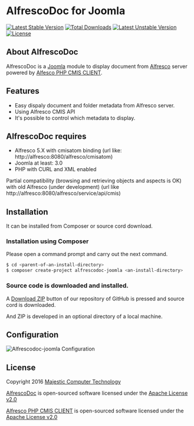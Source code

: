 # AlfrescoDoc for Joomla

[![Latest Stable Version](https://poser.pugx.org/mct/alfrescodoc-joomla/v/stable)](https://packagist.org/packages/mct/alfrescodoc-joomla) 
[![Total Downloads](https://poser.pugx.org/mct/alfrescodoc-joomla/downloads)](https://packagist.org/packages/mct/alfrescodoc-joomla) 
[![Latest Unstable Version](https://poser.pugx.org/mct/alfrescodoc-joomla/v/unstable)](https://packagist.org/packages/mct/alfrescodoc-joomla) 
[![License](https://poser.pugx.org/mct/alfrescodoc-joomla/license)](https://packagist.org/packages/mct/alfrescodoc-joomla)



 
## About AlfrescoDoc

AlfrescoDoc is a [Joomla](https://www.joomla.org) module to display document from [Alfresco](https://www.alfresco.com) server powered by [Alfesco PHP CMIS CLIENT](https://github.com/fvettore/php-alf-cmis-api).
 


## Features

- Easy dispaly document and folder metadata from Alfresco server.
- Using Alfresco CMIS API
- It's possible to control which metadata to display.

## AlfrescoDoc requires

- Alfresco 5.X with cmisatom binding (url like: http://alfresco:8080/alfresco/cmisatom)
- Joomla at least: 3.0 
- PHP with CURL and XML enabled

Partial compatibility (browsing and retrieving objects and aspects is OK) with old Alfresco (under development) (url like http://alfresco:8080/alfresco/service/api/cmis)

## Installation

It can be installed from Composer or source cord download.

### Installation using Composer

Please open a command prompt and carry out the next command.

```sh
$ cd <parent-of-an-install-directory>
$ composer create-project alfrescodoc-joomla <an-install-directory>
```

### Source code is downloaded and installed.

A [Download ZIP](https://github.com/MajesticComputerTechnology/alfrescodoc-joomla/archive/master.zip) button of our repository of GitHub is pressed and source cord is downloaded.

And ZIP is developed in an optional directory of a local machine.

## Configuration
![Alfrescodoc-joomla Configuration](http://dev.majestic.com.au/alfresco/wp-content/uploads/2016/02/alfresco-joomla-configuration.png)


## License

Copyright 2016 [Majestic Computer Technology](http://majestic.com.au)

[AlfrescoDoc](https://github.com/MajesticComputerTechnology/alfrescodoc-joomla) is open-sourced software licensed under the [Apache License v2.0](http://www.apache.org/licenses/LICENSE-2.0)

[Alfresco PHP CMIS CLIENT](https://github.com/fvettore/php-alf-cmis-api) is open-sourced software licensed under the [Apache License v2.0](http://www.apache.org/licenses/LICENSE-2.0)